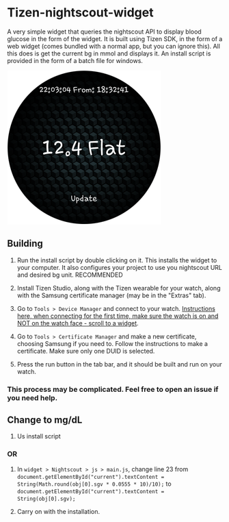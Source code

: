 # Tizen-nightscout-widget

A very simple widget that queries the nightscout API to display blood glucose in the form of the widget. It is built using Tizen SDK, in the form of a web widget (comes bundled with a normal app, but you can ignore this). All this does is get the current bg in mmol and displays it. An install script is provided in the form of a batch file for windows.

![alt text](https://github.com/RJGns/Tizen-wearable-nightscout-BG/blob/main/Screen_20230407_220311.png?raw=true)

## Building

1. Run the install script by double clicking on it. This installs the widget to your computer. It also configures your project to use you nightscout URL and desired bg unit. RECOMMENDED

2. Install Tizen Studio, along with the Tizen wearable for your watch, along with the Samsung certificate manager (may be in the "Extras" tab).

3. Go to `Tools > Device Manager` and connect to your watch. [Instructions here, when connecting for the first time, make sure the watch is on and NOT on the watch face - scroll to a widget](https://docs.tizen.org/application/dotnet/get-started/wearable-connection/).

4. Go to `Tools > Certificate Manager` and make a new certificate, choosing Samsung if you need to. Follow the instructions to make a certificate. Make sure only one DUID is selected.

5. Press the run button in the tab bar, and it should be built and run on your watch.

### This process may be complicated. Feel free to open an issue if you need help.

## Change to mg/dL
1. Us install script

### OR

1. In `widget > Nightscout > js > main.js`, change line 23 from `document.getElementById("current").textContent = String(Math.round(obj[0].sgv * 0.0555 * 10)/10);` to `document.getElementById("current").textContent = String(obj[0].sgv);`

2. Carry on with the installation.
